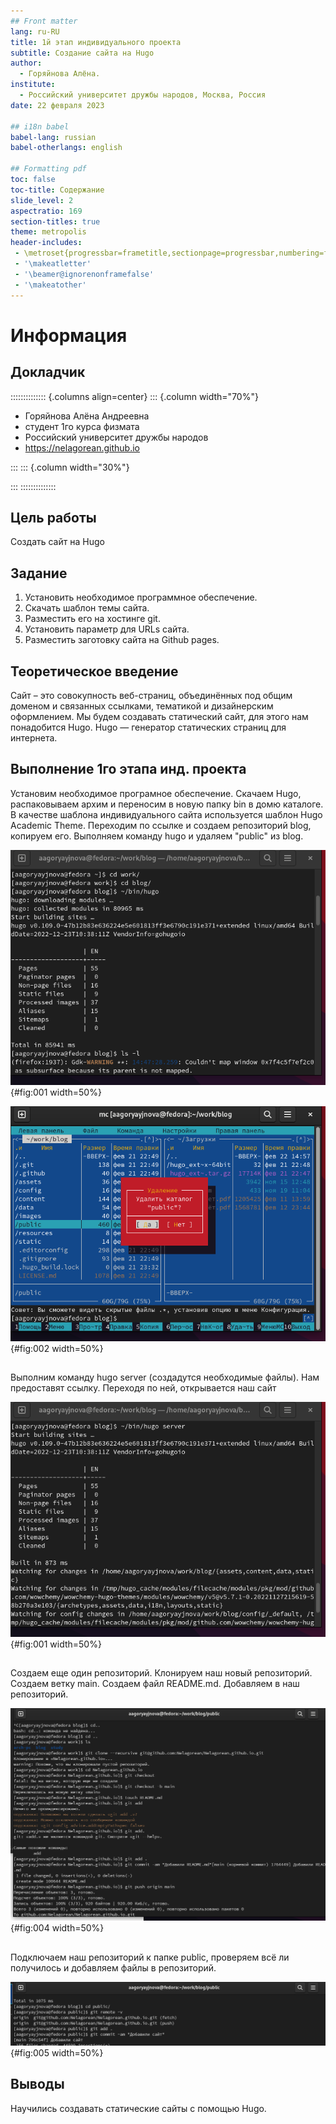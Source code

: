 ```yaml
---
## Front matter
lang: ru-RU
title: 1й этап индивидуального проекта
subtitle: Создание сайта на Hugo
author:
  - Горяйнова Алёна.
institute:
  - Российский университет дружбы народов, Москва, Россия
date: 22 февраля 2023

## i18n babel
babel-lang: russian
babel-otherlangs: english

## Formatting pdf
toc: false
toc-title: Содержание
slide_level: 2
aspectratio: 169
section-titles: true
theme: metropolis
header-includes:
 - \metroset{progressbar=frametitle,sectionpage=progressbar,numbering=fraction}
 - '\makeatletter'
 - '\beamer@ignorenonframefalse'
 - '\makeatother'
---
```


# Информация

## Докладчик

:::::::::::::: {.columns align=center}
::: {.column width="70%"}

  * Горяйнова Алёна Андреевна
  * студент 1го курса физмата
  * Российский университет дружбы народов
  * <https://nelagorean.github.io>

:::
::: {.column width="30%"}



:::
::::::::::::::


## Цель работы

Создать сайт на Hugo

## Задание


1. Установить необходимое программное обеспечение.
2. Скачать шаблон темы сайта.
2. Разместить его на хостинге git.
3. Установить параметр для URLs сайта.
4. Разместить заготовку сайта на Github pages.


## Теоретическое введение

Сайт – это совокупность веб-страниц, объединённых под общим доменом и связанных ссылками, тематикой и дизайнерским оформлением. Мы будем создавать статический сайт, для этого нам понадобится Hugo. Hugo — генератор статических страниц для интернета.

## Выполнение 1го этапа инд. проекта

Установим необходимое програмное обеспечение. Скачаем Hugo, распаковываем архим и переносим в новую папку bin в домю каталоге.   
В качестве шаблона индивидуального сайта используется шаблон Hugo Academic Theme. Переходим по ссылке и создаем репозиторий blog, копируем его. Выполняем команду hugo и удаляем "public" из blog.

![команда hugo](image/1.png){#fig:001 width=50%}

![удаление "public"](image/2.png){#fig:002 width=50%}

##

Выполним команду hugo server (создадутся необходимые файлы). Нам предоставят ссылку. Переходя по ней, открывается наш сайт

![команда hugo server](image/3.png){#fig:001 width=50%}

##  

Cоздаем еще один репозиторий. Клонируем наш новый репозиторий. Создаем ветку main. Создаем файл README.md. Добавляем в наш репозиторий. 

![клонирование нового репозитория](image/4.png){#fig:004 width=50%}

##  

Подключаем наш репозиторий к папке public, проверяем всё ли получилось и добавляем файлы в репозиторий.

![добавление файлов в репозиторий](image/6.png){#fig:005 width=50%}


## Выводы

Научились создавать статические сайты с помощью Hugo.


